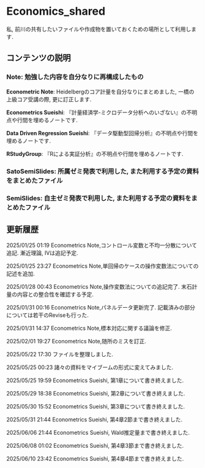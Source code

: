 # **Economics_shared**

私, 前川の共有したいファイルや作成物を置いておくための場所として利用します.

## **コンテンツの説明**


### **Note**: 勉強した内容を自分なりに再構成したもの

**Econometric Note**: Heidelbergのコア計量を自分なりにまとめました, 一橋の上級コア受講の際, 更に訂正します.

**Econometrics Sueishi**: 『計量経済学-ミクロデータ分析へのいざない』の不明点や行間を埋めるノートです.

**Data Driven Regression Sueishi**: 『データ駆動型回帰分析』の不明点や行間を埋めるノートです.

**RStudyGroup**: 『Rによる実証分析』の不明点や行間を埋めるノートです.

### **SatoSemiSlides**: 所属ゼミ発表で利用した, また利用する予定の資料をまとめたファイル

### **SemiSlides**: 自主ゼミ発表で利用した, また利用する予定の資料をまとめたファイル


## **更新履歴**

2025/01/25 01:19 Econometrics Note,コントロール変数と不均一分散について追記. 漸近理論, IVは追記予定.

2025/01/25 23:27 Econometrics Note,単回帰のケースの操作変数法についての記述を追加.

2025/01/28 00:43 Econometrics Note,操作変数法についての追記完了. 末石計量の内容との整合性を確認する予定.

2025/01/31 00:16 Econometrics Note,パネルデータ更新完了. 記載済みの部分については若干のReviseも行った.

2025/01/31 14:37 Econometrics Note,標本対応に関する議論を修正.

2025/02/01 19:27 Econometrics Note,随所のミスを訂正.

2025/05/22 17:30 ファイルを整理しました.

2025/05/25 00:23 諸々の資料をマイブームの形式に変えてみました.

2025/05/25 19:59 Econometrics Sueishi, 第1章について書き終えました.

2025/05/29 18:38 Econometrics Sueishi, 第2章について書き終えました.

2025/05/30 15:52 Econometrics Sueishi, 第3章について書き終えました.

2025/05/31 21:44 Econometrics Sueishi, 第4章2節まで書き終えました.

2025/06/06 21:44 Econometrics Sueishi, Wald推定量まで書き終えました.

2025/06/08 01:02 Econometrics Sueishi, 第4章3節まで書き終えました.

2025/06/10 23:42 Econometrics Sueishi, 第4章4節まで書き終えました.
